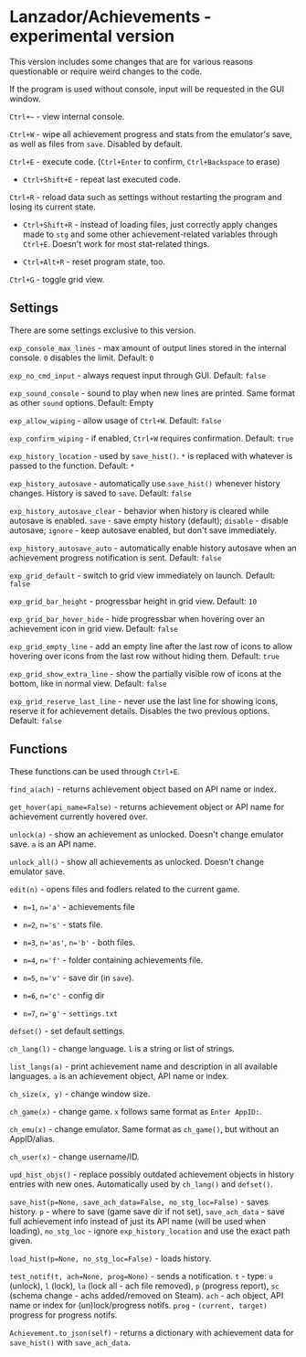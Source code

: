 # Lanzador/Achievements - experimental version
This version includes some changes that are for various reasons questionable or require weird changes to the code.

If the program is used without console, input will be requested in the GUI window.

`Ctrl+~` - view internal console.

`Ctrl+W` - wipe all achievement progress and stats from the emulator's save, as well as files from `save`. Disabled by default.

`Ctrl+E` - execute code. (`Ctrl+Enter` to confirm, `Ctrl+Backspace` to erase)

- `Ctrl+Shift+E` - repeat last executed code.

`Ctrl+R` - reload data such as settings without restarting the program and losing its current state.

- `Ctrl+Shift+R` - instead of loading files, just correctly apply changes made to `stg` and some other achievement-related variables through `Ctrl+E`. Doesn't work for most stat-related things.

- `Ctrl+Alt+R` - reset program state, too.

`Ctrl+G` - toggle grid view.

## Settings
There are some settings exclusive to this version.

`exp_console_max_lines` - max amount of output lines stored in the internal console. `0` disables the limit. Default: `0`

`exp_no_cmd_input` - always request input through GUI. Default: `false`

`exp_sound_console` - sound to play when new lines are printed. Same format as other `sound` options. Default: Empty

`exp_allow_wiping` - allow usage of `Ctrl+W`. Default: `false`

`exp_confirm_wiping` - if enabled, `Ctrl+W` requires confirmation. Default: `true`

`exp_history_location` - used by `save_hist()`. `*` is replaced with whatever is passed to the function. Default: `*`

`exp_history_autosave` - automatically use `save_hist()` whenever history changes. History is saved to `save`. Default: `false`

`exp_history_autosave_clear` - behavior when history is cleared while autosave is enabled. `save` - save empty history (default); `disable` - disable autosave; `ignore` - keep autosave enabled, but don't save immediately.

`exp_history_autosave_auto` - automatically enable history autosave when an achievement progress notification is sent. Default: `false`

`exp_grid_default` - switch to grid view immediately on launch. Default: `false`

`exp_grid_bar_height` - progressbar height in grid view. Default: `10`

`exp_grid_bar_hover_hide` - hide progressbar when hovering over an achievement icon in grid view. Default: `false`

`exp_grid_empty_line` - add an empty line after the last row of icons to allow hovering over icons from the last row without hiding them. Default: `true`

`exp_grid_show_extra_line` - show the partially visible row of icons at the bottom, like in normal view. Default: `false`

`exp_grid_reserve_last_line` - never use the last line for showing icons, reserve it for achievement details. Disables the two previous options. Default: `false`

## Functions
These functions can be used through `Ctrl+E`.

`find_a(ach)` - returns achievement object based on API name or index.

`get_hover(api_name=False)` - returns achievement object or API name for achievement currently hovered over.

`unlock(a)` - show an achievement as unlocked. Doesn't change emulator save. `a` is an API name.

`unlock_all()` - show all achievements as unlocked. Doesn't change emulator save.

`edit(n)` - opens files and fodlers related to the current game.

- `n=1`, `n='a'` - achievements file

- `n=2`, `n='s'` - stats file.

- `n=3`, `n='as'`, `n='b'` - both files.

- `n=4`, `n='f'` - folder containing achievements file.

- `n=5`, `n='v'` - save dir (in `save`).

- `n=6`, `n='c'` - config dir

- `n=7`, `n='g'` - `settings.txt`

`defset()` - set default settings.

`ch_lang(l)` - change language. `l` is a string or list of strings.

`list_langs(a)` - print achievement name and description in all available languages. `a` is an achievement object, API name or index.

`ch_size(x, y)` - change window size.

`ch_game(x)` - change game. `x` follows same format as `Enter AppID:`.

`ch_emu(x)` - change emulator. Same format as `ch_game()`, but without an AppID/alias.

`ch_user(x)` - change username/ID.

`upd_hist_objs()` - replace possibly outdated achievement objects in history entries with new ones. Automatically used by `ch_lang()` and `defset()`.

`save_hist(p=None, save_ach_data=False, no_stg_loc=False)` - saves history. `p` - where to save (game save dir if not set), `save_ach_data` - save full achievement info instead of just its API name (will be used when loading), `no_stg_loc` - ignore `exp_history_location` and use the exact path given.

`load_hist(p=None, no_stg_loc=False)` - loads history.

`test_notif(t, ach=None, prog=None)` - sends a notification. `t` - type: `u` (unlock), `l` (lock), `la` (lock all - ach file removed), `p` (progress report), `sc` (schema change - achs added/removed on Steam). `ach` - ach object, API name or index for (un)lock/progress notifs. `prog` - `(current, target)` progress for progress notifs.

`Achievement.to_json(self)` - returns a dictionary with achievement data for `save_hist()` with `save_ach_data`.